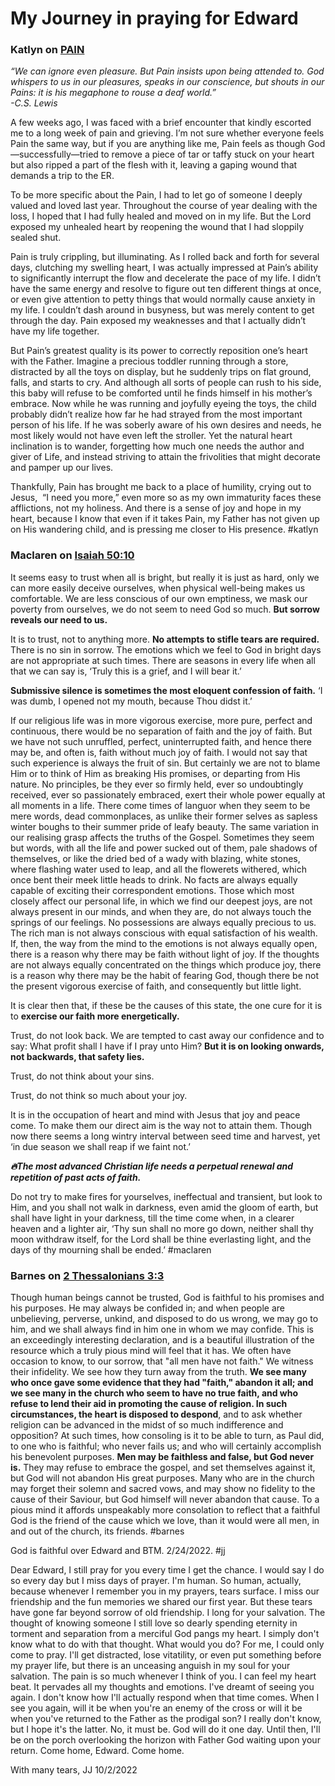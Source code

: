# My Journey in praying for Edward


### Katlyn on [PAIN](http://www.burningtreeministry.com/blog/2017/11/15/pain)

_“We can ignore even pleasure. But Pain insists upon being attended to. God whispers to us in our pleasures, speaks in our conscience, but shouts in our Pains: it is his megaphone to rouse a deaf world.”  
-C.S. Lewis_

A few weeks ago, I was faced with a brief encounter that kindly escorted me to a long week of pain and grieving. I’m not sure whether everyone feels Pain the same way, but if you are anything like me, Pain feels as though God—successfully—tried to remove a piece of tar or taffy stuck on your heart but also ripped a part of the flesh with it, leaving a gaping wound that demands a trip to the ER.

To be more specific about the Pain, I had to let go of someone I deeply valued and loved last year. Throughout the course of year dealing with the loss, I hoped that I had fully healed and moved on in my life. But the Lord exposed my unhealed heart by reopening the wound that I had sloppily sealed shut.

Pain is truly crippling, but illuminating. As I rolled back and forth for several days, clutching my swelling heart, I was actually impressed at Pain’s ability to significantly interrupt the flow and decelerate the pace of my life. I didn’t have the same energy and resolve to figure out ten different things at once, or even give attention to petty things that would normally cause anxiety in my life. I couldn’t dash around in busyness, but was merely content to get through the day. Pain exposed my weaknesses and that I actually didn’t have my life together.

But Pain’s greatest quality is its power to correctly reposition one’s heart with the Father. Imagine a precious toddler running through a store, distracted by all the toys on display, but he suddenly trips on flat ground, falls, and starts to cry. And although all sorts of people can rush to his side, this baby will refuse to be comforted until he finds himself in his mother’s embrace. Now while he was running and joyfully eyeing the toys, the child probably didn’t realize how far he had strayed from the most important person of his life. If he was soberly aware of his own desires and needs, he most likely would not have even left the stroller. Yet the natural heart inclination is to wander, forgetting how much one needs the author and giver of Life, and instead striving to attain the frivolities that might decorate and pamper up our lives.

Thankfully, Pain has brought me back to a place of humility, crying out to Jesus,  “I need you more,” even more so as my own immaturity faces these afflictions, not my holiness. And there is a sense of joy and hope in my heart, because I know that even if it takes Pain, my Father has not given up on His wandering child, and is pressing me closer to His presence.
#katlyn

### Maclaren on [Isaiah 50:10](Isaiah50#v.10)

It seems easy to trust when all is bright, but really it is just as hard, only we can more easily deceive ourselves, when physical well-being makes us comfortable. We are less conscious of our own emptiness, we mask our poverty from ourselves, we do not seem to need God so much. **But sorrow reveals our need to us.**

It is to trust, not to anything more. **No attempts to stifle tears are required.** There is no sin in sorrow. The emotions which we feel to God in bright days are not appropriate at such times. There are seasons in every life when all that we can say is, ‘Truly this is a grief, and I will bear it.’

**Submissive silence is sometimes the most eloquent confession of faith.** ‘I was dumb, I opened not my mouth, because Thou didst it.’

If our religious life was in more vigorous exercise, more pure, perfect and continuous, there would be no separation of faith and the joy of faith. But we have not such unruffled, perfect, uninterrupted faith, and hence there may be, and often is, faith without much joy of faith. I would not say that such experience is always the fruit of sin. But certainly we are not to blame Him or to think of Him as breaking His promises, or departing from His nature. No principles, be they ever so firmly held, ever so undoubtingly received, ever so passionately embraced, exert their whole power equally at all moments in a life. There come times of languor when they seem to be mere words, dead commonplaces, as unlike their former selves as sapless winter boughs to their summer pride of leafy beauty. The same variation in our realising grasp affects the truths of the Gospel. Sometimes they seem but words, with all the life and power sucked out of them, pale shadows of themselves, or like the dried bed of a wady with blazing, white stones, where flashing water used to leap, and all the flowerets withered, which once bent their meek little heads to drink. No facts are always equally capable of exciting their correspondent emotions. Those which most closely affect our personal life, in which we find our deepest joys, are not always present in our minds, and when they are, do not always touch the springs of our feelings. No possessions are always equally precious to us. The rich man is not always conscious with equal satisfaction of his wealth. If, then, the way from the mind to the emotions is not always equally open, there is a reason why there may be faith without light of joy. If the thoughts are not always equally concentrated on the things which produce joy, there is a reason why there may be the habit of fearing God, though there be not the present vigorous exercise of faith, and consequently but little light.

It is clear then that, if these be the causes of this state, the one cure for it is to **exercise our faith more energetically.**  
  
Trust, do not look back. We are tempted to cast away our confidence and to say: What profit shall I have if I pray unto Him? **But it is on looking onwards, not backwards, that safety lies.**  
  
Trust, do not think about your sins.  
  
Trust, do not think so much about your joy.  
  
It is in the occupation of heart and mind with Jesus that joy and peace come. To make them our direct aim is the way not to attain them. Though now there seems a long wintry interval between seed time and harvest, yet ‘in due season we shall reap if we faint not.’

***🔥The most advanced Christian life needs a perpetual renewal and repetition of past acts of faith.***

Do not try to make fires for yourselves, ineffectual and transient, but look to Him, and you shall not walk in darkness, even amid the gloom of earth, but shall have light in your darkness, till the time come when, in a clearer heaven and a lighter air, ‘Thy sun shall no more go down, neither shall thy moon withdraw itself, for the Lord shall be thine everlasting light, and the days of thy mourning shall be ended.’
#maclaren 


### Barnes on [2 Thessalonians 3:3](2Thess3#v.3)

Though human beings cannot be trusted, God is faithful to his promises and his purposes. He may always be confided in; and when people are unbelieving, perverse, unkind, and disposed to do us wrong, we may go to him, and we shall always find in him one in whom we may confide. This is an exceedingly interesting declaration, and is a beautiful illustration of the resource which a truly pious mind will feel that it has. We often have occasion to know, to our sorrow, that "all men have not faith." We witness their infidelity. We see how they turn away from the truth. **We see many who once gave some evidence that they had "faith," abandon it all; and we see many in the church who seem to have no true faith, and who refuse to lend their aid in promoting the cause of religion. In such circumstances, the heart is disposed to despond**, and to ask whether religion can be advanced in the midst of so much indifference and opposition? At such times, how consoling is it to be able to turn, as Paul did, to one who is faithful; who never fails us; and who will certainly accomplish his benevolent purposes. **Men may be faithless and false, but God never is.** They may refuse to embrace the gospel, and set themselves against it, but God will not abandon His great purposes. Many who are in the church may forget their solemn and sacred vows, and may show no fidelity to the cause of their Saviour, but God himself will never abandon that cause. To a pious mind it affords unspeakably more consolation to reflect that a faithful God is the friend of the cause which we love, than it would were all men, in and out of the church, its friends.
#barnes 

God is faithful over Edward and BTM. 2/24/2022.
#jj 

Dear Edward,
I still pray for you every time I get the chance. I would say I do so every day but I miss days of prayer. I'm human. So human, actually, because whenever I remember you in my prayers, tears surface. I miss our friendship and the fun memories we shared our first year. But these tears have gone far beyond sorrow of old friendship. I long for your salvation. The thought of knowing someone I still love so dearly spending eternity in torment and separation from a merciful God pangs my heart. I simply don't know what to do with that thought. What would you do? For me, I could only come to pray. I'll get distracted, lose vitatility, or even put something before my prayer life, but there is an unceasing anguish in my soul for your salvation. The pain is so much whenever I think of you. I can feel my heart beat. It pervades all my thoughts and emotions. I've dreamt of seeing you again. I don't know how I'll actually respond when that time comes. When I see you again, will it be when you're an enemy of the cross or will it be when you've returned to the Father as the prodigal son? I really don't know, but I hope it's the latter. No, it must be. God will do it one day. Until then, I'll be on the porch overlooking the horizon with Father God waiting upon your return. Come home, Edward. Come home.

With many tears,
JJ 
10/2/2022